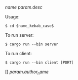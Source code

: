 $name$
$param.desc$

Usage:

    $ cd $name_kebab_case$

To run server:

    $ cargo run --bin server

To run client:

    $ cargo run --bin client [PORT]


[] $param.author_name$

